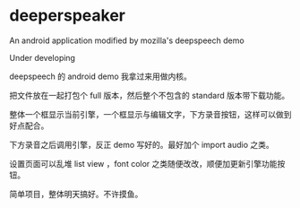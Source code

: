 # deeperspeaker
An android application modified by mozilla's deepspeech demo

Under developing

deepspeech 的 android demo 我拿过来用做内核。

把文件放在一起打包个 full 版本，然后整个不包含的 standard 版本带下载功能。

整体一个框显示当前引擎，一个框显示与编辑文字，下方录音按钮，这样可以做到好点配合。

下方录音之后调用引擎，反正 demo 写好的。最好加个 import audio 之类。

设置页面可以乱堆 list view ，font color 之类随便改改，顺便加更新引擎功能按钮。

简单项目，整体明天搞好。不许摸鱼。

